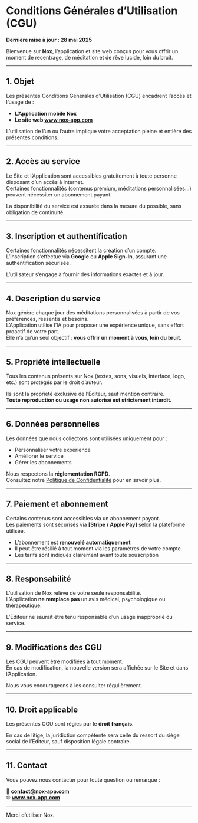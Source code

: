 # Conditions Générales d’Utilisation (CGU)

**Dernière mise à jour : 28 mai 2025**

Bienvenue sur **Nox**, l’application et site web conçus pour vous offrir un moment de recentrage, de méditation et de rêve lucide, loin du bruit.

---

## 1. Objet

Les présentes Conditions Générales d’Utilisation (CGU) encadrent l’accès et l’usage de :

- **L’Application mobile Nox**
- **Le site web www.nox-app.com**

L’utilisation de l’un ou l’autre implique votre acceptation pleine et entière des présentes conditions.

---

## 2. Accès au service

Le Site et l’Application sont accessibles gratuitement à toute personne disposant d’un accès à internet.  
Certaines fonctionnalités (contenus premium, méditations personnalisées…) peuvent nécessiter un abonnement payant.

La disponibilité du service est assurée dans la mesure du possible, sans obligation de continuité.

---

## 3. Inscription et authentification

Certaines fonctionnalités nécessitent la création d’un compte.  
L’inscription s’effectue via **Google** ou **Apple Sign-In**, assurant une authentification sécurisée.

L’utilisateur s’engage à fournir des informations exactes et à jour.

---

## 4. Description du service

Nox génère chaque jour des méditations personnalisées à partir de vos préférences, ressentis et besoins.  
L’Application utilise l’IA pour proposer une expérience unique, sans effort proactif de votre part.  
Elle n’a qu’un seul objectif : **vous offrir un moment à vous, loin du bruit.**

---

## 5. Propriété intellectuelle

Tous les contenus présents sur Nox (textes, sons, visuels, interface, logo, etc.) sont protégés par le droit d’auteur.

Ils sont la propriété exclusive de l’Éditeur, sauf mention contraire.  
**Toute reproduction ou usage non autorisé est strictement interdit.**

---

## 6. Données personnelles

Les données que nous collectons sont utilisées uniquement pour :

- Personnaliser votre expérience
- Améliorer le service
- Gérer les abonnements

Nous respectons la **réglementation RGPD**.  
Consultez notre [Politique de Confidentialité](#) pour en savoir plus.

---

## 7. Paiement et abonnement

Certains contenus sont accessibles via un abonnement payant.  
Les paiements sont sécurisés via **[Stripe / Apple Pay]** selon la plateforme utilisée.

- L’abonnement est **renouvelé automatiquement**
- Il peut être résilié à tout moment via les paramètres de votre compte
- Les tarifs sont indiqués clairement avant toute souscription

---

## 8. Responsabilité

L’utilisation de Nox relève de votre seule responsabilité.  
L’Application **ne remplace pas** un avis médical, psychologique ou thérapeutique.

L’Éditeur ne saurait être tenu responsable d’un usage inapproprié du service.

---

## 9. Modifications des CGU

Les CGU peuvent être modifiées à tout moment.  
En cas de modification, la nouvelle version sera affichée sur le Site et dans l’Application.

Nous vous encourageons à les consulter régulièrement.

---

## 10. Droit applicable

Les présentes CGU sont régies par le **droit français**.

En cas de litige, la juridiction compétente sera celle du ressort du siège social de l’Éditeur, sauf disposition légale contraire.

---

## 11. Contact

Vous pouvez nous contacter pour toute question ou remarque :

📧 **contact@nox-app.com**  
🌐 **www.nox-app.com**

---

Merci d’utiliser Nox.
